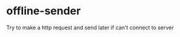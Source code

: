 offline-sender
==============

Try to make a http request and send later if can't connect to server
